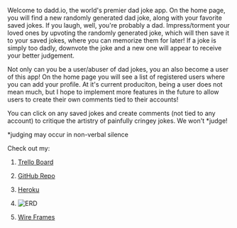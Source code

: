 Welcome to dadd.io, the world's premier dad joke app.  On the home page, you will find a new randomly generated dad joke, along with your favorite saved jokes.  If you laugh, well, you're probably a dad. Impress/torment your loved ones by upvoting the randomly generated joke, which will then save it to your saved jokes, where you can memorize them for later!  If a joke is simply too dadly, downvote the joke and a new one will appear to receive your better judgement.  


Not only can you be a user/abuser of dad jokes, you an also become a user of this app!  On the home page you will see a list of registered users where you can add your profile.  At it's current produciton, being a user does not mean much, but I hope to implement more features in the future to allow users to create their own comments tied to their accounts!  


You can click on any saved jokes and create comments (not tied to any account) to critique the artistry of painfully cringey jokes. We won't *judge! 

*judging may occur in non-verbal silence 


Check out my: 

1. [Trello Board](https://trello.com/b/IqwJFaUb/daddio)


2. [GitHub Repo](https://github.com/mpotts0201/dadd.io)


3. [Heroku]()


4. ![ERD](https://imgur.com/vhLKLCS)


5. [Wire Frames]() 


